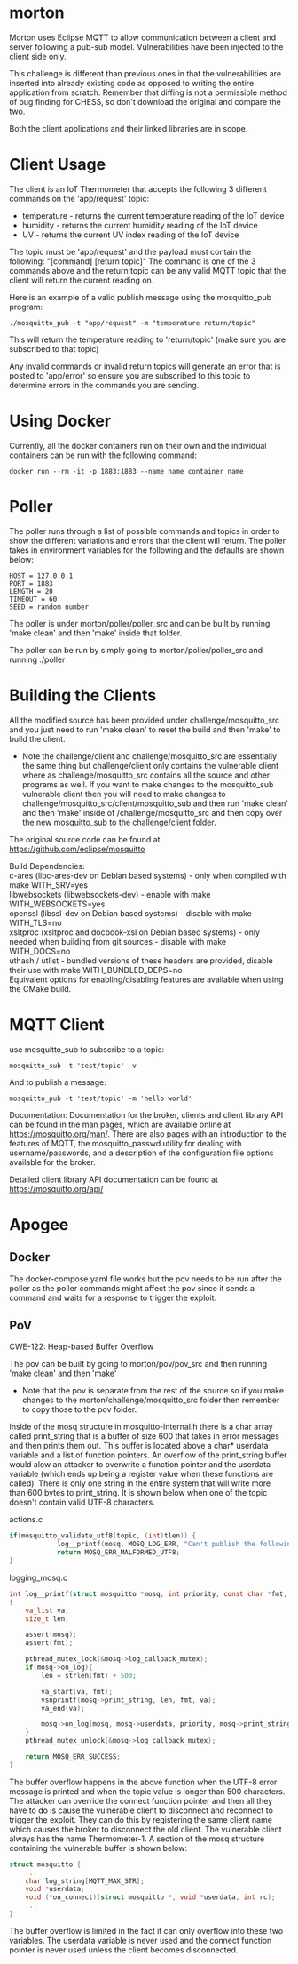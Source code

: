 # morton
Morton uses Eclipse MQTT to allow communication between a client and server following a pub-sub model. Vulnerabilities have been injected to the client side only.

This challenge is different than previous ones in that the vulnerabilities are inserted into already existing code as opposed to writing the entire application from scratch. Remember that diffing is not a permissible method of bug finding for CHESS, so don't download the original and compare the two.

Both the client applications and their linked libraries are in scope.

# Client Usage
The client is an IoT Thermometer that accepts the following 3 different commands on the 'app/request' topic:
- temperature - returns the current temperature reading of the IoT device
- humidity - returns the current humidity reading of the IoT device
- UV - returns the current UV index reading of the IoT device

The topic must be 'app/request' and the payload must contain the following: "[command] [return topic]"
The command is one of the 3 commands above and the return topic can be any valid MQTT topic that the client will return the current reading on.

Here is an example of a valid publish message using the mosquitto_pub program:
```
./mosquitto_pub -t "app/request" -m "temperature return/topic"
```

This will return the temperature reading to 'return/topic' (make sure you are subscribed to that topic)

Any invalid commands or invalid return topics will generate an error that is posted to 'app/error' so ensure you are subscribed to this topic to determine errors in the commands you are sending.

# Using Docker
Currently, all the docker containers run on their own and the individual containers can be run with the following command:
```
docker run --rm -it -p 1883:1883 --name name container_name
```

# Poller
The poller runs through a list of possible commands and topics in order to show the different variations and errors that the client will return. The poller takes in environment variables for the following and the defaults are shown below:
```
HOST = 127.0.0.1  
PORT = 1883  
LENGTH = 20  
TIMEOUT = 60  
SEED = random number  
```

The poller is under morton/poller/poller_src and can be built by running 'make clean' and then 'make' inside that folder.

The poller can be run by simply going to morton/poller/poller_src and running ./poller

# Building the Clients
All the modified source has been provided under challenge/mosquitto_src and you just need to run 'make clean' to reset the build and then 'make' to build the client.

* Note the challenge/client and challenge/mosquitto_src are essentially the same thing but challenge/client only contains the vulnerable client where as challenge/mosquitto_src contains all the source and other programs as well. If you want to make changes to the mosquitto_sub vulnerable client then you will need to make changes to challenge/mosquitto_src/client/mosquitto_sub and then run 'make clean' and then 'make' inside of /challenge/mosquitto_src and then copy over the new mosquitto_sub to the challenge/client folder.

The original source code can be found at https://github.com/eclipse/mosquitto

Build Dependencies:  
c-ares (libc-ares-dev on Debian based systems) - only when compiled with make WITH_SRV=yes  
libwebsockets (libwebsockets-dev) - enable with make WITH_WEBSOCKETS=yes  
openssl (libssl-dev on Debian based systems) - disable with make WITH_TLS=no  
xsltproc (xsltproc and docbook-xsl on Debian based systems) - only needed when building from git sources - disable with make WITH_DOCS=no  
uthash / utlist - bundled versions of these headers are provided, disable their use with make WITH_BUNDLED_DEPS=no  
Equivalent options for enabling/disabling features are available when using the CMake build.  

# MQTT Client
use mosquitto_sub to subscribe to a topic:
```
mosquitto_sub -t 'test/topic' -v
```

And to publish a message:
```
mosquitto_pub -t 'test/topic' -m 'hello world'
```

Documentation:
Documentation for the broker, clients and client library API can be found in the man pages, which are available online at https://mosquitto.org/man/. There are also pages with an introduction to the features of MQTT, the mosquitto_passwd utility for dealing with username/passwords, and a description of the configuration file options available for the broker.

Detailed client library API documentation can be found at https://mosquitto.org/api/

# Apogee
## Docker
The docker-compose.yaml file works but the pov needs to be run after the poller as the poller commands might affect the pov since it sends a command and waits for a response to trigger the exploit.

## PoV
CWE-122: Heap-based Buffer Overflow

The pov can be built by going to morton/pov/pov_src and then running 'make clean' and then 'make'  
* Note that the pov is separate from the rest of the source so if you make changes to the morton/challenge/mosquitto_src folder then remember to copy those to the pov folder.

Inside of the mosq structure in mosquitto-internal.h there is a char array called print_string that is a buffer of size 600 that takes in error messages and then prints them out. This buffer is located above a char* userdata variable and a list of function pointers. An overflow of the print_string buffer would alow an attacker to overwrite a function pointer and the userdata variable (which ends up being a register value when these functions are called). There is only one string in the entire system that will write more than 600 bytes to print_string. It is shown below when one of the topic doesn't contain valid UTF-8 characters.

actions.c
```c
if(mosquitto_validate_utf8(topic, (int)tlen)) {
			log__printf(mosq, MOSQ_LOG_ERR, "Can't publish the following topic as it was not formatted correctly in UTF-8 and should be fixed before trying again: %s", topic);
			return MOSQ_ERR_MALFORMED_UTF8;
}
```

logging_mosq.c
```c
int log__printf(struct mosquitto *mosq, int priority, const char *fmt, ...)
{
	va_list va;
	size_t len;

	assert(mosq);
	assert(fmt);

	pthread_mutex_lock(&mosq->log_callback_mutex);
	if(mosq->on_log){
		len = strlen(fmt) + 500;

		va_start(va, fmt);
		vsnprintf(mosq->print_string, len, fmt, va);
		va_end(va);

		mosq->on_log(mosq, mosq->userdata, priority, mosq->print_string);
	}
	pthread_mutex_unlock(&mosq->log_callback_mutex);

	return MOSQ_ERR_SUCCESS;
}

```

The buffer overflow happens in the above function when the UTF-8 error message is printed and when the topic value is longer than 500 characters. The attacker can override the connect function pointer and then all they have to do is cause the vulnerable client to disconnect and reconnect to trigger the exploit. They can do this by registering the same client name which causes the broker to disconnect the old client. The vulnerable client always has the name Thermometer-1. A section of the mosq structure containing the vulnerable buffer is shown below:
```c
struct mosquitto {
	...
	char log_string[MQTT_MAX_STR];
	void *userdata;
	void (*on_connect)(struct mosquitto *, void *userdata, int rc);
	...
}
```
The buffer overflow is limited in the fact it can only overflow into these two variables. The userdata variable is never used and the connect function pointer is never used unless the client becomes disconnected.

